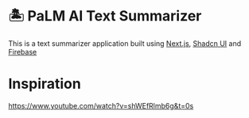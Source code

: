 # 🏝️ PaLM AI Text Summarizer
This is a text summarizer application built using [Next.js](https://nextjs.org/), [Shadcn UI](https://ui.shadcn.com/) and [Firebase](https://firebase.google.com/)

# Inspiration
https://www.youtube.com/watch?v=shWEfRlmb6g&t=0s
